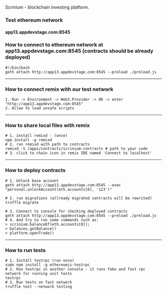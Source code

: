 Scrinium - blockchain investing platform.

### Test ethereum network
#### app13.appdevstage.com:8545

### How to connect to ethereum network at app13.appdevstage.com:8545 (contracts should be already deployed)
```
#!/bin/bash
geth attach http://app13.appdevstage.com:8545 --preload ./preload.js
```

-----------------------------------

### How to connect remix with our test network
```
1. Run -> Environment -> Web3.Provider -> OK -> enter "http://app13.appdevstage.com:8545"
2. Allow to load unsafe scripts
```

-----------------------------------

### How to share local files with remix
```
# 1. install remixd - (once)
npm install -g remixd
# 2. run remixd with path to contracts
remixd -S /apps/contracts/scrinium-contracts # path to your code
# 3. click to chain icon in remix IDE named 'Connect to localhost'
```

-----------------------------------

### How to deploy contracts
```
# 1. Unlock base account
geth attach http://app13.appdevstage.com:8545 --exec "personal.unlockAccount(eth.accounts[0], '123')"

# 2. run migrations (allready migrated contracts will be rewrited)
truffle migrate

# 3. Connect to console for checking deployed contracts
geth attach http://app13.appdevstage.com:8545 --preload ./preload.js
# 4. And try to run some commands such as:
> scrinium.balanceOf(eth.accounts[0]);
> balances.getBalance()
> platform.openTrade()
```

-----------------------------------

### How to run tests
```
# 1. Install testrpc (run once)
sudo npm install -g ethereumjs-testrpc
# 2. Run testrpc in another console - it runs fake and fast rpc network for running unit tests
testrpc
# 3. Run tests on fast network
truffle test --network testing
```
